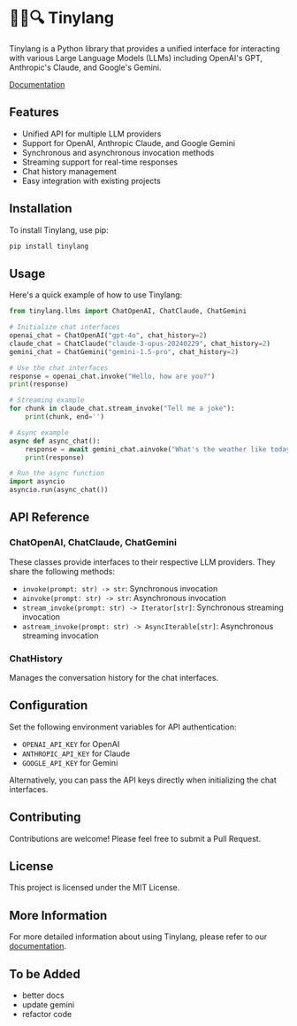 # 🦜🔗🔍 Tinylang

Tinylang is a Python library that provides a unified interface for interacting with various Large Language Models (LLMs) including OpenAI's GPT, Anthropic's Claude, and Google's Gemini.

[Documentation](https://astelmach01.github.io/tinylang/)

## Features

- Unified API for multiple LLM providers
- Support for OpenAI, Anthropic Claude, and Google Gemini
- Synchronous and asynchronous invocation methods
- Streaming support for real-time responses
- Chat history management
- Easy integration with existing projects

## Installation

To install Tinylang, use pip:

```bash
pip install tinylang
```

## Usage

Here's a quick example of how to use Tinylang:

```python
from tinylang.llms import ChatOpenAI, ChatClaude, ChatGemini

# Initialize chat interfaces
openai_chat = ChatOpenAI("gpt-4o", chat_history=2)
claude_chat = ChatClaude("claude-3-opus-20240229", chat_history=2)
gemini_chat = ChatGemini("gemini-1.5-pro", chat_history=2)

# Use the chat interfaces
response = openai_chat.invoke("Hello, how are you?")
print(response)

# Streaming example
for chunk in claude_chat.stream_invoke("Tell me a joke"):
    print(chunk, end='')

# Async example
async def async_chat():
    response = await gemini_chat.ainvoke("What's the weather like today?")
    print(response)

# Run the async function
import asyncio
asyncio.run(async_chat())
```

## API Reference

### ChatOpenAI, ChatClaude, ChatGemini

These classes provide interfaces to their respective LLM providers. They share the following methods:

- `invoke(prompt: str) -> str`: Synchronous invocation
- `ainvoke(prompt: str) -> str`: Asynchronous invocation
- `stream_invoke(prompt: str) -> Iterator[str]`: Synchronous streaming invocation
- `astream_invoke(prompt: str) -> AsyncIterable[str]`: Asynchronous streaming invocation

### ChatHistory

Manages the conversation history for the chat interfaces.

## Configuration

Set the following environment variables for API authentication:

- `OPENAI_API_KEY` for OpenAI
- `ANTHROPIC_API_KEY` for Claude
- `GOOGLE_API_KEY` for Gemini

Alternatively, you can pass the API keys directly when initializing the chat interfaces.

## Contributing

Contributions are welcome! Please feel free to submit a Pull Request.

## License

This project is licensed under the MIT License.

## More Information

For more detailed information about using Tinylang, please refer to our [documentation](https://astelmach01.github.io/tinylang/).

## To be Added

- better docs
- update gemini
- refactor code
